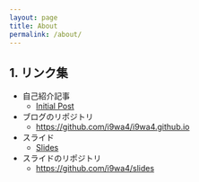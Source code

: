 ```yaml
---
layout: page
title: About
permalink: /about/
---
```


## 1. リンク集

- 自己紹介記事
    - [Initial Post](./_posts/2024-01-01-init.md)
- ブログのリポジトリ
    - <https://github.com/i9wa4/i9wa4.github.io>
- スライド
    - [Slides](/slides-list)
- スライドのリポジトリ
    - <https://github.com/i9wa4/slides>
